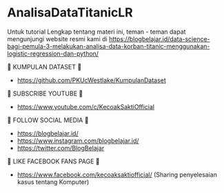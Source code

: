 # AnalisaDataTitanicLR
Untuk tutorial Lengkap tentang materi ini, teman - teman dapat mengunjungi website resmi kami di https://blogbelajar.id/data-science-bagi-pemula-3-melakukan-analisa-data-korban-titanic-menggunakan-logistic-regression-dan-python/

📢 KUMPULAN DATASET 📢 
- https://github.com/PKUcWestlake/KumpulanDataset


📢 SUBSCRIBE YOUTUBE 📢 
- https://www.youtube.com/c/KecoakSaktiOfficial


📢 FOLLOW SOCIAL MEDIA 📢 
- https://blogbelajar.id/
- https://www.instagram.com/blogbelajar.id/
- https://twitter.com/BlogBelajar


📢 LIKE FACEBOOK FANS PAGE 📢 
- https://www.facebook.com/kecoaksaktiofficial/ (Sharing penyelesaian kasus tentang Komputer)


